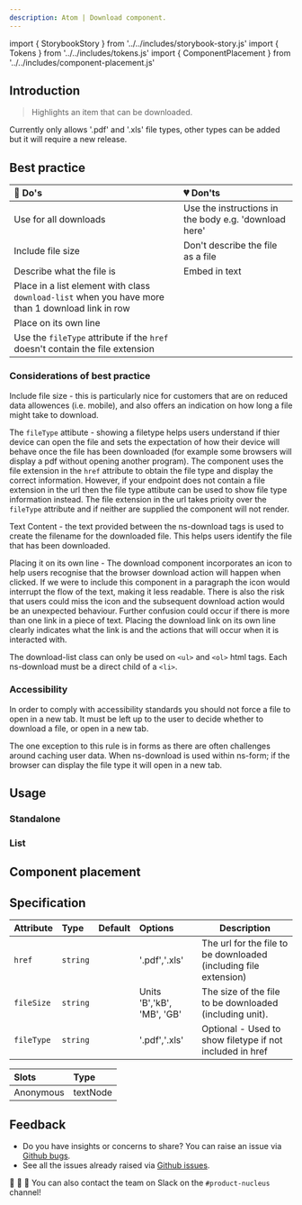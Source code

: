 ```yaml
---
description: Atom | Download component.
---
```


import { StorybookStory } from '../../includes/storybook-story.js'
import { Tokens } from '../../includes/tokens.js'
import { ComponentPlacement } from '../../includes/component-placement.js'

## Introduction

> Highlights an item that can be downloaded.

Currently only allows '.pdf' and '.xls' file types, other types can be added but it will require a new release.

## Best practice

| 💚 Do's | 💔 Don'ts |
| :---  | :---  |
| Use for all downloads | Use the instructions in the body e.g. 'download here'|
| Include file size | Don't describe the file as a file |
| Describe what the file is | Embed in text |
| Place in a list element with class `download-list` when you have more than 1 download link in row|  |
| Place on its own line |
| Use the `fileType` attribute if the `href` doesn't contain the file extension |

### Considerations of best practice

Include file size - this is particularly nice for customers that are on reduced data allowences (i.e. mobile), and also offers an indication on how long a file might take to download.

The `fileType` attibute - showing a filetype helps users understand if thier device can open the file and sets the expectation of how their device will behave once the file has been downloaded (for example some browsers will display a pdf without opening another program). The component uses the file extension in the `href` attribute to obtain the file type and display the correct information. However, if your endpoint does not contain a file extension in the url then the file type attibute can be used to show file type information instead. The file extension in the url takes prioity over the `fileType` attribute and if neither are supplied the component will not render.

Text Content - the text provided between the ns-download tags is used to create the filename for the downloaded file. This helps users identify the file that has been downloaded.

Placing it on its own line - The download component incorporates an icon to help users recognise that the browser download action will happen when clicked. If we were to include this component in a paragraph the icon would interrupt the flow of the text, making it less readable. There is also the risk that users could miss the icon and the subsequent download action would be an unexpected behaviour. Further confusion could occur if there is more than one link in a piece of text. Placing the download link on its own line clearly indicates what the link is and the actions that will occur when it is interacted with.

The download-list class can only be used on `<ul>` and `<ol>` html tags. Each ns-download must be a direct child of a `<li>`.

### Accessibility

In order to comply with accessibility standards you should not force a file to open in a new tab. It must be left up to the user to decide whether to download a file, or open in a new tab.

The one exception to this rule is in forms as there are often challenges around caching user data. When ns-download is used within ns-form; if the browser can display the file type it will open in a new tab.

## Usage

### Standalone

<StorybookStory story="components-ns-download--standalone"></StorybookStory>

### List

<StorybookStory story="components-ns-download--list"></StorybookStory>

## Component placement

<ComponentPlacement component="ns-download" parentComponents="ns-card,ns-form,ns-content,ns-table"></ComponentPlacement>

## Specification

| Attribute | Type | Default | Options | Description |
| :--- | :--- | :--- | :--- |-------------|
| `href` | `string` | | '.pdf','.xls' | The url for the file to be downloaded (including file extension) |
| `fileSize` | `string` | | Units 'B','kB', 'MB', 'GB' | The size of the file to be downloaded (including unit).|
| `fileType` | `string` | | '.pdf','.xls' | Optional - Used to show filetype if not included in href |

| Slots | Type |
| :--- | :--- |
| Anonymous | textNode |

<Tokens component="download"></Tokens>

## Feedback

* Do you have insights or concerns to share? You can raise an issue via [Github bugs](https://github.com/ConnectedHomes/nucleus/issues/new?assignees=&labels=Bug&template=a--bug-report.md&title=[bug]%20[ns-download]).
* See all the issues already raised via [Github issues](https://github.com/connectedHomes/nucleus/issues?utf8=%E2%9C%93&q=is%3Aopen+is%3Aissue+label%3ABug+[ns-download]).

💩 🎉 🦄 You can also contact the team on Slack on the `#product-nucleus` channel!
